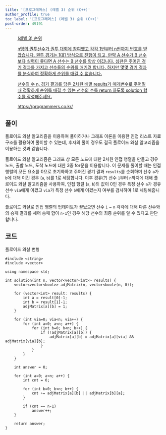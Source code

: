 ```yaml
---
title: '[프로그래머스] (레벨 3) 순위 (C++)'
author_profile: true
toc_label: '[프로그래머스] (레벨 3) 순위 (C++)'
post-order: 49191
---
```


<figure data-ke-type="opengraph"><a href="https://programmers.co.kr/learn/courses/30/lessons/49191" data-source-url="https://programmers.co.kr/learn/courses/30/lessons/49191">
<div class="og-image" style="background-image: url('https://drive.google.com/uc?export=view&id=1J7HqHQeh0rWbRtmHtU9-1E36gTRhJX8N');"></div>
<div class="og-text">
<p class="og-title">(레벨 3) 순위</p>
<p class="og-desc">n명의 권투선수가 권투 대회에 참여했고 각각 1번부터 n번까지 번호를 받았습니다. 권투 경기는 1대1 방식으로 진행이 되고, 만약 A 선수가 B 선수보다 실력이 좋다면 A 선수는 B 선수를 항상 이깁니다. 심판은 주어진 경기 결과를 가지고 선수들의 순위를 매기려 합니다. 하지만 몇몇 경기 결과를 분실하여 정확하게 순위를 매길 수 없습니다.

선수의 수 n, 경기 결과를 담은 2차원 배열 results가 매개변수로 주어질 때 정확하게 순위를 매길 수 있는 선수의 수를 return 하도록 solution 함수를 작성해주세요.</p>
<p class="og-host">https://programmers.co.kr/</p></div></a></figure>

## 풀이
플로이드 와샬 알고리즘을 이용하여 풀이하거나 그래프 이론을 이용한 인접 리스트 자료구조를 활용하여 풀이할 수 있는데, 후자의 풀이 경우도 결국 플로이드 와샬 알고리즘을 이용하는 것과 같습니다.

플로이드 와샬 알고리즘은 그래프 상 모든 노드에 대한 2차원 인접 행렬을 만들고 경유 노드, 출발 노드, 도착 노드에 대한 3중 for문을 이용합니다. 이 문제를 풀이할 때는 인접 행렬의 모든 요소를 0으로 초기화하고 주어진 경기 결과 `results`를 순회하며 선수 `a`가 `b`에 대해 이긴 경우 (`a`, `b`)를 1로 세팅합니다. 이후 경유(?) 선수 `1`부터 `n`까지에 대해 플로이드 와샬 알고리즘을 사용하여, 인접 행렬 (`a`, `b`)의 값이 0인 경우 특정 선수 `a`가 경유 선수 `via`에게 이겼고 `via`가 특정 선수 `b`에게 이겼는지 여부를 검사하여 1로 세팅해줍니다.

플로이드 와샬로 인접 행렬의 업데이트가 끝났으면 선수 `1` ~ `n` 각각에 대해 다른 선수와의 승패 결과를 세어 승패 합이 `n-1`인 경우 해당 선수의 최종 순위를 알 수 있다고 판단합니다.

## 코드

<p class=short>플로이드 와샬 변형</p>

```cpp::lineons
#include <string>
#include <vector>

using namespace std;

int solution(int n, vector<vector<int>> results) {
    vector<vector<bool>> adjMatrix(n, vector<bool>(n, 0));
    
    for (vector<int> result: results) {
        int a = result[0]-1;
        int b = result[1]-1;
        adjMatrix[a][b] = 1;
    }
    
    for (int via=0; via<n; via++) {
        for (int a=0; a<n; a++) {
            for (int b=0; b<n; b++) {
                if (!adjMatrix[a][b]) {
                    adjMatrix[a][b] = adjMatrix[a][via] && adjMatrix[via][b];
                }
            }
        }
    }
    
    int answer = 0;
    
    for (int a=0; a<n; a++) {
        int cnt = 0;
        
        for (int b=0; b<n; b++) {
            cnt += adjMatrix[a][b] || adjMatrix[b][a];
        }
        
        if (cnt == n-1)
            answer++;
    }
    
    return answer;
}
```
